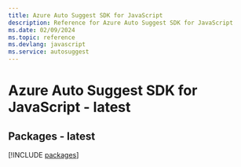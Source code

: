 ```yaml
---
title: Azure Auto Suggest SDK for JavaScript
description: Reference for Azure Auto Suggest SDK for JavaScript
ms.date: 02/09/2024
ms.topic: reference
ms.devlang: javascript
ms.service: autosuggest
---
```

# Azure Auto Suggest SDK for JavaScript - latest
## Packages - latest
[!INCLUDE [packages](auto-suggest-index.md)]